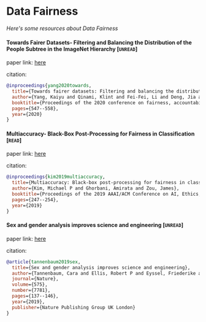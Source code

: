 # Data Fairness
*Here's some resources about Data Fairness*


#### Towards Fairer Datasets- Filtering and Balancing the Distribution of the People Subtree in the ImageNet Hierarchy [`UNREAD`]
paper link: [here](https://arxiv.org/pdf/1912.07726)

citation: 
```bibtex
@inproceedings{yang2020towards,
  title={Towards fairer datasets: Filtering and balancing the distribution of the people subtree in the imagenet hierarchy},
  author={Yang, Kaiyu and Qinami, Klint and Fei-Fei, Li and Deng, Jia and Russakovsky, Olga},
  booktitle={Proceedings of the 2020 conference on fairness, accountability, and transparency},
  pages={547--558},
  year={2020}
}
```


#### Multiaccuracy- Black-Box Post-Processing for Fairness in Classification [`READ`]
paper link: [here](https://dl.acm.org/doi/pdf/10.1145/3306618.3314287)

citation: 
```bibtex
@inproceedings{kim2019multiaccuracy,
  title={Multiaccuracy: Black-box post-processing for fairness in classification},
  author={Kim, Michael P and Ghorbani, Amirata and Zou, James},
  booktitle={Proceedings of the 2019 AAAI/ACM Conference on AI, Ethics, and Society},
  pages={247--254},
  year={2019}
}
```

#### Sex and gender analysis improves science and engineering [`UNREAD`]
paper link: [here](https://ore.exeter.ac.uk/repository/bitstream/handle/10871/39882/2018-07-09080D-1%20Schiebinger%20Sex%20and%20Gender%20Analysis%20(AAM).pdf?sequence=2)

citation: 
```bibtex
@article{tannenbaum2019sex,
  title={Sex and gender analysis improves science and engineering},
  author={Tannenbaum, Cara and Ellis, Robert P and Eyssel, Friederike and Zou, James and Schiebinger, Londa},
  journal={Nature},
  volume={575},
  number={7781},
  pages={137--146},
  year={2019},
  publisher={Nature Publishing Group UK London}
}
```